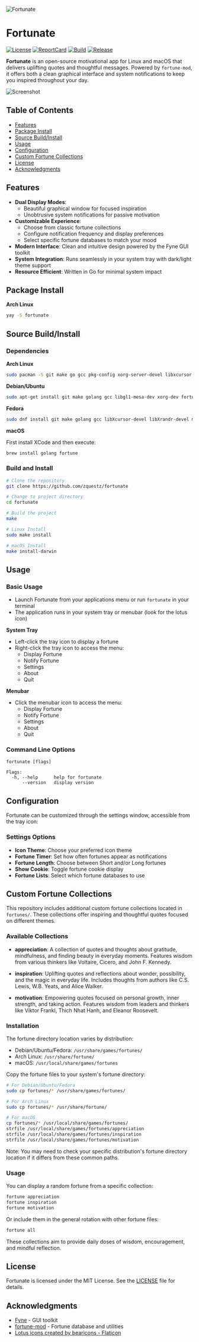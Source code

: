 ![Fortunate](fortunate.png)

# Fortunate

[![License][License-Image]][License-URL] [![ReportCard][ReportCard-Image]][ReportCard-URL] [![Build][Build-Status-Image]][Build-Status-URL] [![Release][Release-Image]][Release-URL]

**Fortunate** is an open-source motivational app for Linux and macOS that delivers uplifting quotes and thoughtful messages. Powered by `fortune-mod`, it offers both a clean graphical interface and system notifications to keep you inspired throughout your day.

![Screenshot](screenshot.png)

## Table of Contents

- [Features](#features)
- [Package Install](#package-install)
- [Source Build/Install](#source-buildinstall)
- [Usage](#usage)
- [Configuration](#configuration)
- [Custom Fortune Collections](#custom-fortune-collections)
- [License](#license)
- [Acknowledgments](#acknowledgments)

## Features

- **Dual Display Modes**:
  - Beautiful graphical window for focused inspiration
  - Unobtrusive system notifications for passive motivation
- **Customizable Experience**:
  - Choose from classic fortune collections
  - Configure notification frequency and display preferences
  - Select specific fortune databases to match your mood
- **Modern Interface**: Clean and intuitive design powered by the Fyne GUI toolkit
- **System Integration**: Runs seamlessly in your system tray with dark/light theme support
- **Resource Efficient**: Written in Go for minimal system impact

## Package Install

**Arch Linux**

```bash
yay -S fortunate
```

## Source Build/Install

### Dependencies

**Arch Linux**

```bash
sudo pacman -S git make go gcc pkg-config xorg-server-devel libxcursor libxrandr libxinerama libxi fortune-mod
```

**Debian/Ubuntu**

```bash
sudo apt-get install git make golang gcc libgl1-mesa-dev xorg-dev fortune-mod
```

**Fedora**

```bash
sudo dnf install git make golang gcc libXcursor-devel libXrandr-devel mesa-libGL-devel libXi-devel libXinerama-devel libXxf86vm-devel fortune-mod
```

**macOS**

First install XCode and then execute:

```bash
brew install golang fortune
```

### Build and Install

```bash
# Clone the repository
git clone https://github.com/zquestz/fortunate

# Change to project directory
cd fortunate

# Build the project
make

# Linux Install
sudo make install

# macOS Install
make install-darwin
```

## Usage

### Basic Usage

- Launch Fortunate from your applications menu or run `fortunate` in your terminal
- The application runs in your system tray or menubar (look for the lotus icon)

**System Tray**

- Left-click the tray icon to display a fortune
- Right-click the tray icon to access the menu:
  - Display Fortune
  - Notify Fortune
  - Settings
  - About
  - Quit

**Menubar**

- Click the menubar icon to access the menu:
  - Display Fortune
  - Notify Fortune
  - Settings
  - About
  - Quit

### Command Line Options

```pre
fortunate [flags]

Flags:
  -h, --help      help for fortunate
      --version   display version
```

## Configuration

Fortunate can be customized through the settings window, accessible from the tray icon:

### Settings Options

- **Icon Theme**: Choose your preferred icon theme
- **Fortune Timer**: Set how often fortunes appear as notifications
- **Fortune Length**: Choose between Short and/or Long fortunes
- **Show Cookie**: Toggle fortune cookie display
- **Fortune Lists**: Select which fortune databases to use

## Custom Fortune Collections

This repository includes additional custom fortune collections located in `fortunes/`. These collections offer inspiring and thoughtful quotes focused on different themes.

### Available Collections

- **appreciation**: A collection of quotes and thoughts about gratitude, mindfulness, and finding beauty in everyday moments. Features wisdom from various thinkers like Voltaire, Cicero, and John F. Kennedy.

- **inspiration**: Uplifting quotes and reflections about wonder, possibility, and the magic in everyday life. Includes thoughts from authors like C.S. Lewis, W.B. Yeats, and Alice Walker.

- **motivation**: Empowering quotes focused on personal growth, inner strength, and taking action. Features wisdom from leaders and thinkers like Viktor Frankl, Thich Nhat Hanh, and Eleanor Roosevelt.

### Installation

The fortune directory location varies by distribution:

- Debian/Ubuntu/Fedora: `/usr/share/games/fortunes/`
- Arch Linux: `/usr/share/fortune/`
- macOS: `/usr/local/share/games/fortunes`

Copy the fortune files to your system's fortune directory:

```bash
# For Debian/Ubuntu/Fedora
sudo cp fortunes/* /usr/share/games/fortunes/

# For Arch Linux
sudo cp fortunes/* /usr/share/fortune/

# For macOS
cp fortunes/* /usr/local/share/games/fortunes/
strfile /usr/local/share/games/fortunes/appreciation
strfile /usr/local/share/games/fortunes/inspiration
strfile /usr/local/share/games/fortunes/motivation
```

Note: You may need to check your specific distribution's fortune directory location if it differs from these common paths.

### Usage

You can display a random fortune from a specific collection:

```bash
fortune appreciation
fortune inspiration
fortune motivation
```

Or include them in the general rotation with other fortune files:

```bash
fortune all
```

These collections aim to provide daily doses of wisdom, encouragement, and mindful reflection.

## License

Fortunate is licensed under the MIT License. See the [LICENSE](LICENSE) file for details.

## Acknowledgments

- [Fyne](https://fyne.io/) - GUI toolkit
- [fortune-mod](https://github.com/shlomif/fortune-mod) - Fortune database and utilities
- [Lotus icons created by bearicons - Flaticon](https://www.flaticon.com/free-icons/lotus)

[License-URL]: https://opensource.org/licenses/MIT
[License-Image]: https://img.shields.io/npm/l/express.svg
[ReportCard-URL]: https://goreportcard.com/report/zquestz/fortunate
[ReportCard-Image]: https://goreportcard.com/badge/github.com/zquestz/fortunate
[Build-Status-URL]: https://app.travis-ci.com/github/zquestz/fortunate
[Build-Status-Image]: https://app.travis-ci.com/zquestz/fortunate.svg?branch=main
[Release-URL]: https://github.com/zquestz/fortunate/releases/tag/v1.1.0
[Release-Image]: https://img.shields.io/badge/release-v1.1.0-1eb0fc.svg
